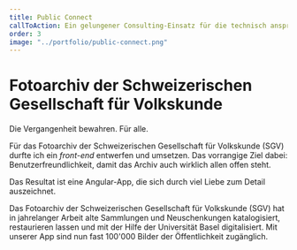 ```yaml
---
title: Public Connect
callToAction: Ein gelungener Consulting-Einsatz für die technisch anspruchsvollsten Aspekte eines Redesigns. 
order: 3
image: "../portfolio/public-connect.png"
---
```

<h1>Fotoarchiv der Schweizerischen Gesellschaft für Volkskunde</h2>
<p className={'leading-lg-2 text-3xl pb-lg-2 md:w-2/3'}>Die Vergangenheit bewahren. Für alle.</p>
<p className={'leading-lg-1 text-xl md:w-2/3 pb-lg-1'}>
  Für das Fotoarchiv der Schweizerischen Gesellschaft für Volkskunde (SGV) durfte ich ein <em>front-end</em> entwerfen und umsetzen. Das vorrangige Ziel dabei: Benutzerfreundlichkeit, damit das  Archiv auch wirklich allen offen steht.
</p>
<p className={'leading-lg-1 text-xl md:w-2/3 pb-lg-1'}>
  Das Resultat ist eine Angular-App, die sich durch viel Liebe zum Detail auszeichnet.
</p>
<p className={'leading-lg-1 text-xl md:w-2/3 pb-lg-1'}>
  Das Fotoarchiv der Schweizerischen Gesellschaft für Volkskunde (SGV) hat in jahrelanger Arbeit alte Sammlungen und Neuschenkungen katalogisiert, restaurieren lassen und mit der Hilfe der Universität Basel digitalisiert. Mit unserer App sind nun fast 100'000 Bilder der Öffentlichkeit zugänglich.
</p>
